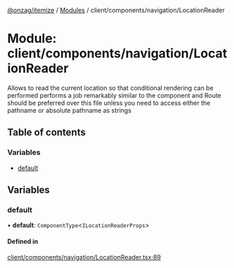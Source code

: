 [@onzag/itemize](../README.md) / [Modules](../modules.md) / client/components/navigation/LocationReader

# Module: client/components/navigation/LocationReader

Allows to read the current location so that conditional rendering can be performed
performs a job remarkably similar to the <Route> component and Route should be
preferred over this file unless you need to access either the pathname or absolute pathname
as strings

## Table of contents

### Variables

- [default](client_components_navigation_LocationReader.md#default)

## Variables

### default

• **default**: `ComponentType`\<`ILocationReaderProps`\>

#### Defined in

[client/components/navigation/LocationReader.tsx:89](https://github.com/onzag/itemize/blob/73e0c39e/client/components/navigation/LocationReader.tsx#L89)
